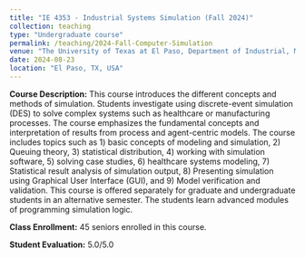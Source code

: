 ```yaml
---
title: "IE 4353 - Industrial Systems Simulation (Fall 2024)"
collection: teaching
type: "Undergraduate course"
permalink: /teaching/2024-Fall-Computer-Simulation
venue: "The University of Texas at El Paso, Department of Industrial, Manufacturing and Systems Engineering"
date: 2024-08-23
location: "El Paso, TX, USA"
---
```


**Course Description:** This course introduces the different concepts and methods of simulation. Students investigate using discrete-event simulation (DES) to solve complex systems such as healthcare or manufacturing processes. The course emphasizes the fundamental concepts and interpretation of results from process and agent-centric models. The course includes topics such as 1) basic concepts of modeling and simulation, 2) Queuing theory, 3) statistical distribution, 4) working with simulation software, 5) solving case studies, 6) healthcare systems modeling, 7) Statistical result analysis of simulation output, 8) Presenting simulation using Graphical User Interface (GUI), and 9) Model verification and validation. This course is offered separately for graduate and undergraduate students in an alternative semester. The students learn advanced modules of programming simulation logic.  

**Class Enrollment:** 45 seniors enrolled in this course.

**Student Evaluation:** 5.0/5.0 
